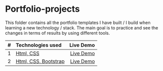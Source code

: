 # Portfolio-projects

This folder contains all the portfolio templates I have built / I build when learning a new technology / stack.
The main goal is to practice and see the changes in terms of results by using different tools.

| #             | Technologies used | Live Demo  |
| --------------|:-------------| ----------:|
|1|[Html, CSS](https://github.com/Alkxs/Portfolio-projects/tree/main/Html%20%26%20CSS%20from%20scratch) | [Live Demo](https://basicport.netlify.app/) |
|2|[Html, CSS, Bootstrap](https://github.com/Alkxs/Portfolio-projects/tree/main/Portfolio%20Bootstrap) | [Live Demo](https://porboot.netlify.app/) |
